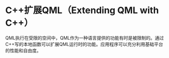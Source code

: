 # C++扩展QML（Extending QML with C++）

QML执行在受限的空间中，QML作为一种语言提供的功能有时是被限制的。通过C++写的本地函数可以扩展QML运行时的功能。应用程序可以充分利用基础平台的性能和自由度。


